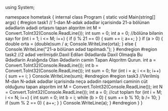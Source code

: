 using System;

namespace hometask
{
    internal class Program
    {
        static void Main(string[] args)
        {
            #region task1
            // 1-dən M-ədək ədədlər içərisində 21-ə bölünən ədədlərin ədədi ortasını tapan alqoritm
            int M = Convert.ToInt32(Console.ReadLine());
            int sum = 0;
            int a = 0; //bölünə bilənin sayı
            for (int i = 1; i <= M; i++)
            {
                if (i % 21 == 0)
                {
                    sum += i;
                    a++;
                }
            }
            if (a > 0)
            {
                double orta = (double)sum / a;
                Console.WriteLine(orta);
            }
            else
            {
                Console.WriteLine("21-ə bölünən ədəd tapılmadı.");
            }
            #endregion
            #region   task2
            //2 ədəd verilmişdir.Daxil Edilən Ədədlərdə Daxil Olmaqla Bu Ədədlərin Aralığında Olan Ədədlərin cəmin Tapan Alqoritm Qurun.
            int a = Convert.ToInt32(Console.ReadLine());
            int b = Convert.ToInt32(Console.ReadLine());
            int sum = 0;
            for (int i = a; i <= b; i++)
            {
                sum += i;
            }
            Console.WriteLine(sum);
            #endregion
            #region task3
            //Verilmiş M-dən N-ədək ədədlər içərisində neçə ədədin rəqəmləri cəminin cüt olduğunu tapan alqoritm
            int M = Convert.ToInt32(Console.ReadLine());
            int N = Convert.ToInt32(Console.ReadLine());
            int a = 0; //cut toplam
            for (int i = M; i <= N; i++)
            {
                int sum = 0;
                int b = i;
                while (b > 0)
                {
                    sum += b % 10;
                    b /= 10;
                }
                if (sum % 2 == 0)
                {
                    a++;
                }
            }
            Console.WriteLine(a);
        }
        #endregion
    }
}
